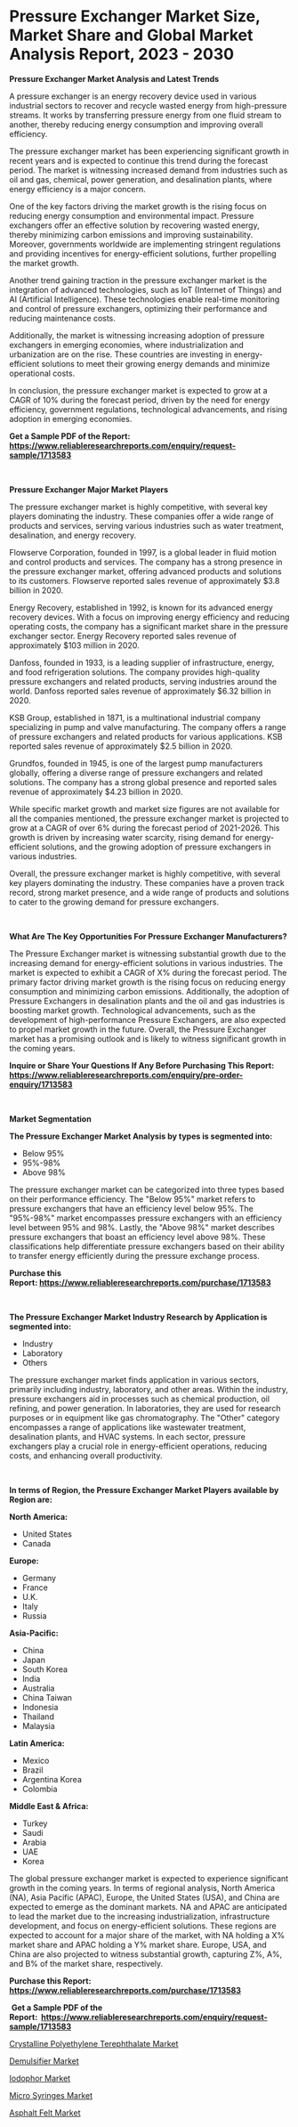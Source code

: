 <p><h1>Pressure Exchanger Market Size, Market Share and Global Market Analysis Report, 2023 - 2030</h1></p><p><strong>Pressure Exchanger Market Analysis and Latest Trends</strong></p>
<p><p>A pressure exchanger is an energy recovery device used in various industrial sectors to recover and recycle wasted energy from high-pressure streams. It works by transferring pressure energy from one fluid stream to another, thereby reducing energy consumption and improving overall efficiency.</p><p>The pressure exchanger market has been experiencing significant growth in recent years and is expected to continue this trend during the forecast period. The market is witnessing increased demand from industries such as oil and gas, chemical, power generation, and desalination plants, where energy efficiency is a major concern.</p><p>One of the key factors driving the market growth is the rising focus on reducing energy consumption and environmental impact. Pressure exchangers offer an effective solution by recovering wasted energy, thereby minimizing carbon emissions and improving sustainability. Moreover, governments worldwide are implementing stringent regulations and providing incentives for energy-efficient solutions, further propelling the market growth.</p><p>Another trend gaining traction in the pressure exchanger market is the integration of advanced technologies, such as IoT (Internet of Things) and AI (Artificial Intelligence). These technologies enable real-time monitoring and control of pressure exchangers, optimizing their performance and reducing maintenance costs.</p><p>Additionally, the market is witnessing increasing adoption of pressure exchangers in emerging economies, where industrialization and urbanization are on the rise. These countries are investing in energy-efficient solutions to meet their growing energy demands and minimize operational costs.</p><p>In conclusion, the pressure exchanger market is expected to grow at a CAGR of 10% during the forecast period, driven by the need for energy efficiency, government regulations, technological advancements, and rising adoption in emerging economies.</p></p>
<p><strong>Get a Sample PDF of the Report:&nbsp; <a href="https://www.reliableresearchreports.com/enquiry/request-sample/1713583">https://www.reliableresearchreports.com/enquiry/request-sample/1713583</a></strong></p>
<p>&nbsp;</p>
<p><strong>Pressure Exchanger Major Market Players</strong></p>
<p><p>The pressure exchanger market is highly competitive, with several key players dominating the industry. These companies offer a wide range of products and services, serving various industries such as water treatment, desalination, and energy recovery.</p><p>Flowserve Corporation, founded in 1997, is a global leader in fluid motion and control products and services. The company has a strong presence in the pressure exchanger market, offering advanced products and solutions to its customers. Flowserve reported sales revenue of approximately $3.8 billion in 2020.</p><p>Energy Recovery, established in 1992, is known for its advanced energy recovery devices. With a focus on improving energy efficiency and reducing operating costs, the company has a significant market share in the pressure exchanger sector. Energy Recovery reported sales revenue of approximately $103 million in 2020.</p><p>Danfoss, founded in 1933, is a leading supplier of infrastructure, energy, and food refrigeration solutions. The company provides high-quality pressure exchangers and related products, serving industries around the world. Danfoss reported sales revenue of approximately $6.32 billion in 2020.</p><p>KSB Group, established in 1871, is a multinational industrial company specializing in pump and valve manufacturing. The company offers a range of pressure exchangers and related products for various applications. KSB reported sales revenue of approximately $2.5 billion in 2020.</p><p>Grundfos, founded in 1945, is one of the largest pump manufacturers globally, offering a diverse range of pressure exchangers and related solutions. The company has a strong global presence and reported sales revenue of approximately $4.23 billion in 2020.</p><p>While specific market growth and market size figures are not available for all the companies mentioned, the pressure exchanger market is projected to grow at a CAGR of over 6% during the forecast period of 2021-2026. This growth is driven by increasing water scarcity, rising demand for energy-efficient solutions, and the growing adoption of pressure exchangers in various industries.</p><p>Overall, the pressure exchanger market is highly competitive, with several key players dominating the industry. These companies have a proven track record, strong market presence, and a wide range of products and solutions to cater to the growing demand for pressure exchangers.</p></p>
<p>&nbsp;</p>
<p><strong>What Are The Key Opportunities For Pressure Exchanger Manufacturers?</strong></p>
<p><p>The Pressure Exchanger market is witnessing substantial growth due to the increasing demand for energy-efficient solutions in various industries. The market is expected to exhibit a CAGR of X% during the forecast period. The primary factor driving market growth is the rising focus on reducing energy consumption and minimizing carbon emissions. Additionally, the adoption of Pressure Exchangers in desalination plants and the oil and gas industries is boosting market growth. Technological advancements, such as the development of high-performance Pressure Exchangers, are also expected to propel market growth in the future. Overall, the Pressure Exchanger market has a promising outlook and is likely to witness significant growth in the coming years.</p></p>
<p><strong>Inquire or Share Your Questions If Any Before Purchasing This Report: <a href="https://www.reliableresearchreports.com/enquiry/pre-order-enquiry/1713583">https://www.reliableresearchreports.com/enquiry/pre-order-enquiry/1713583</a></strong></p>
<p>&nbsp;</p>
<p><strong>Market Segmentation</strong></p>
<p><strong>The Pressure Exchanger Market Analysis by types is segmented into:</strong></p>
<p><ul><li>Below 95%</li><li>95%-98%</li><li>Above 98%</li></ul></p>
<p><p>The pressure exchanger market can be categorized into three types based on their performance efficiency. The "Below 95%" market refers to pressure exchangers that have an efficiency level below 95%. The "95%-98%" market encompasses pressure exchangers with an efficiency level between 95% and 98%. Lastly, the "Above 98%" market describes pressure exchangers that boast an efficiency level above 98%. These classifications help differentiate pressure exchangers based on their ability to transfer energy efficiently during the pressure exchange process.</p></p>
<p><strong>Purchase this Report:&nbsp;<a href="https://www.reliableresearchreports.com/purchase/1713583">https://www.reliableresearchreports.com/purchase/1713583</a></strong></p>
<p>&nbsp;</p>
<p><strong>The Pressure Exchanger Market Industry Research by Application is segmented into:</strong></p>
<p><ul><li>Industry</li><li>Laboratory</li><li>Others</li></ul></p>
<p><p>The pressure exchanger market finds application in various sectors, primarily including industry, laboratory, and other areas. Within the industry, pressure exchangers aid in processes such as chemical production, oil refining, and power generation. In laboratories, they are used for research purposes or in equipment like gas chromatography. The "Other" category encompasses a range of applications like wastewater treatment, desalination plants, and HVAC systems. In each sector, pressure exchangers play a crucial role in energy-efficient operations, reducing costs, and enhancing overall productivity.</p></p>
<p>&nbsp;</p>
<p><strong>In terms of Region, the Pressure Exchanger Market Players available by Region are:</strong></p>
<p>
    <p> <strong> North America: </strong>
        <ul>
            <li>United States</li>
            <li>Canada</li>
        </ul>
        </p> 
    <p> <strong> Europe: </strong>
        <ul>
            <li>Germany</li>
            <li>France</li>
            <li>U.K.</li>
            <li>Italy</li>
            <li>Russia</li>
        </ul>
        </p> 
    <p> <strong> Asia-Pacific: </strong>
        <ul>
            <li>China</li>
            <li>Japan</li>
            <li>South Korea</li>
            <li>India</li>
            <li>Australia</li>
            <li>China Taiwan</li>
            <li>Indonesia</li>
            <li>Thailand</li>
            <li>Malaysia</li>
        </ul>
        </p> 
    <p> <strong> Latin America: </strong>
        <ul>
            <li>Mexico</li>
            <li>Brazil</li>
            <li>Argentina Korea</li>
            <li>Colombia</li>
        </ul>
        </p> 
    <p> <strong> Middle East & Africa: </strong>
        <ul>
            <li>Turkey</li>
            <li>Saudi</li>
            <li>Arabia</li>
            <li>UAE</li>
            <li>Korea</li>
        </ul>
    </p>
    </p>
<p><p>The global pressure exchanger market is expected to experience significant growth in the coming years. In terms of regional analysis, North America (NA), Asia Pacific (APAC), Europe, the United States (USA), and China are expected to emerge as the dominant markets. NA and APAC are anticipated to lead the market due to the increasing industrialization, infrastructure development, and focus on energy-efficient solutions. These regions are expected to account for a major share of the market, with NA holding a X% market share and APAC holding a Y% market share. Europe, USA, and China are also projected to witness substantial growth, capturing Z%, A%, and B% of the market share, respectively.</p></p>
<p><strong>Purchase this Report: <a href="https://www.reliableresearchreports.com/purchase/1713583">https://www.reliableresearchreports.com/purchase/1713583</a></strong></p>
<p>&nbsp;<strong>Get a Sample PDF of the Report:&nbsp;&nbsp;<a href="https://www.reliableresearchreports.com/enquiry/request-sample/1713583">https://www.reliableresearchreports.com/enquiry/request-sample/1713583</a></strong></p>
<p><strong></strong></p>
<p><p><a href="https://www.linkedin.com/pulse/crystalline-polyethylene-terephthalate-market-challenges-opportunities-tgiic/">Crystalline Polyethylene Terephthalate Market</a></p><p><a href="https://www.linkedin.com/pulse/demulsifier-market-insights-players-forecast-till-2030-yju9c/">Demulsifier Market</a></p><p><a href="https://www.linkedin.com/pulse/iodophor-market-size-share-global-analysis-report-2023-2030-cncec/">Iodophor Market</a></p><p><a href="https://medium.com/@mayankdeswal9588dm/micro-syringes-nbsp-market-focuses-on-market-share-size-and-projected-forecast-till-2030-774e6d8c3030">Micro Syringes Market</a></p><p><a href="https://medium.com/@santosh.reportprime/asphalt-felt-market-report-reveals-the-latest-trends-and-growth-opportunities-of-this-market-37ade80cf950">Asphalt Felt Market</a></p></p>